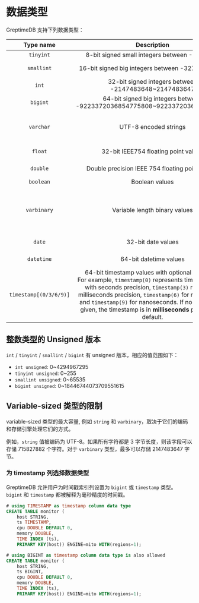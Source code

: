 # 数据类型

GreptimeDB 支持下列数据类型：

| Type name | Description | Synonyms | Size |
|:-:|:-:| :-:| :-:|
|`tinyint`| 8-bit signed small integers between -128~127|| 1 Byte |
|`smallint`| 16-bit signed big integers between -32768~32767 | |2 Bytes |
|`int`| 32-bit signed integers between -2147483648~2147483647| `integer`|  4 Bytes |
|`bigint`| 64-bit signed big integers between -9223372036854775808~9223372036854775807| | 8 Bytes |
|`varchar`|UTF-8 encoded strings|`text`<br />/`string`<br />/ `char `| The length of the strings |
|`float`|32-bit IEEE754 floating point values || 4 Bytes |
|`double`|Double precision IEEE 754 floating point values|| 8 Bytes |
|`boolean`|Boolean values|| 1 Byte |
|`varbinary`|Variable length binary values| | The length of the data + 2 bytes|
|`date`|32-bit date values|| 4 Bytes |
|`datetime`|64-bit datetime values|| 8 Bytes |
|`timestamp[(0/3/6/9)]`|64-bit timestamp values with optional precision. <br /> For example, `timestamp(0)` represents timestamp type with seconds precision, `timestamp(3)` represents  milliseconds precision, `timestamp(6)` for microseonds and `timestamp(9)` for nanoseconds. If no precision is given, the timestamp is in **milliseconds** precision by default.|| 8 Bytes |

## 整数类型的 Unsigned 版本

`int` / `tinyint` / `smallint` / `bigint` 有 unsigned 版本，相应的值范围如下：

- `int unsigned`: 0~4294967295
- `tinyint unsigned`: 0~255
- `smallint unsigned`: 0~65535
- `bigint unsigned`: 0~18446744073709551615

## Variable-sized 类型的限制

variable-sized 类型的最大容量, 例如 `string` 和 `varbinary`，取决于它们的编码和存储引擎处理它们的方式。

例如，`string` 值被编码为 UTF-8。如果所有字符都是 3 字节长度，则该字段可以存储 715827882 个字符。对于 `varbinary` 类型，最多可以存储 2147483647 字节。

### 为 timestamp 列选择数据类型

GreptimeDB 允许用户为时间戳索引列设置为 `bigint` 或 `timestamp` 类型。
`bigint` 和 `timestamp` 都被解释为毫秒精度的时间戳。

```sql
# using TIMESTAMP as timestamp column data type
CREATE TABLE monitor (
    host STRING,
    ts TIMESTAMP, 
    cpu DOUBLE DEFAULT 0,
    memory DOUBLE,
    TIME INDEX (ts),
    PRIMARY KEY(host)) ENGINE=mito WITH(regions=1);

# using BIGINT as timestamp column data type is also allowed
CREATE TABLE monitor (
    host STRING,
    ts BIGINT, 
    cpu DOUBLE DEFAULT 0,
    memory DOUBLE,
    TIME INDEX (ts),
    PRIMARY KEY(host)) ENGINE=mito WITH(regions=1);
```
